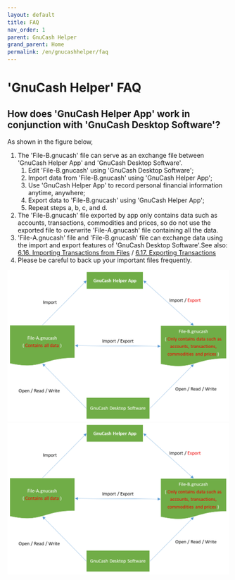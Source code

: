 ```yaml
---
layout: default
title: FAQ
nav_order: 1
parent: GnuCash Helper
grand_parent: Home
permalink: /en/gnucashhelper/faq
---
```


# 'GnuCash Helper' FAQ

## How does 'GnuCash Helper App' work in conjunction with 'GnuCash Desktop Software'?
As shown in the figure below, 
1. The 'File-B.gnucash' file can serve as an exchange file between 'GnuCash Helper App' and 'GnuCash Desktop Software'.
    1. Edit 'File-B.gnucash' using 'GnuCash Desktop Software'; 
    2. Import data from 'File-B.gnucash' using 'GnuCash Helper App'; 
    3. Use 'GnuCash Helper App' to record personal financial information anytime, anywhere; 
    4. Export data to 'File-B.gnucash' using 'GnuCash Helper App'; 
    5. Repeat steps a, b, c, and d.
2. The 'File-B.gnucash' file exported by app only contains data such as accounts, transactions, commodities and prices, so do not use the exported file to overwrite 'File-A.gnucash' file containing all the data. 
3. 'File-A.gnucash' file and 'File-B.gnucash' file can exchange data using the import and export features of 'GnuCash Desktop Software'.See also: [6.16. Importing Transactions from Files](https://gnucash.org/docs/v5/C/gnucash-manual/trans-import.html) / [6.17. Exporting Transactions](https://lists.gnucash.org/docs/C/gnucash-manual/trans-export.html)
4. Please be careful to back up your important files frequently.

![](../../../assets/images/AppConjunctionGc.png)
![](./assets/images/AppConjunctionGc.png)